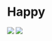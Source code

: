 # Happy

<img src="https://user-images.githubusercontent.com/26275918/95751862-78be4180-0c9f-11eb-969d-dde995585c8e.png">
<img src="https://user-images.githubusercontent.com/26275918/96021176-5bc87080-0e4f-11eb-8364-78d8fd279d87.png">


